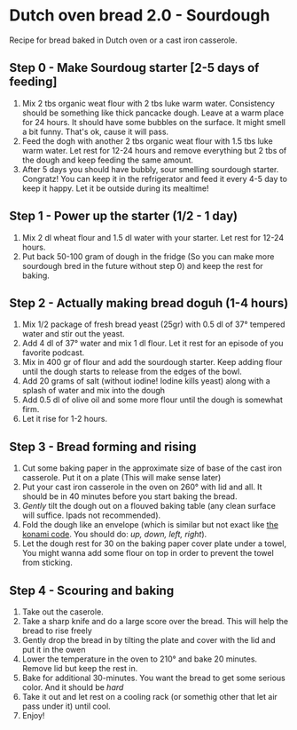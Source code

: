 # Dutch oven bread 2.0 - Sourdough 
Recipe for bread baked in Dutch oven or a cast iron casserole. 

## Step 0 - Make Sourdoug starter [2-5 days of feeding]
1. Mix 2 tbs organic weat flour with 2 tbs luke warm water. Consistency should be something like thick pancacke dough. Leave at a warm place for 24 hours. It should have some bubbles on the surface. It might smell a bit funny. That's ok, cause it will pass.
2. Feed the dogh with another 2 tbs organic weat flour with 1.5 tbs luke warm water. Let rest for 12-24 hours and remove everything but 2 tbs of the dough and keep feeding the same amount. 
3. After 5 days you should have bubbly, sour smelling sourdough starter. Congratz! You can keep it in the refrigerator and feed it every 4-5 day to keep it happy. Let it be outside during its mealtime!  

## Step 1 - Power up the starter (1/2 - 1 day)
1. Mix 2 dl wheat flour and 1.5 dl water with your starter. Let rest for 12-24 hours. 
2. Put back 50-100 gram of dough in the fridge (So you can make more sourdough bred in the future without step 0) and keep the rest for baking. 

## Step 2 - Actually making bread doguh (1-4 hours) 
1. Mix 1/2 package of fresh bread yeast (25gr) with 0.5 dl of 37° tempered water and stir out the yeast.
2. Add 4 dl of 37° water and mix 1 dl flour. Let it rest for an episode of you favorite podcast. 
3. Mix in 400 gr of flour and add the sourdough starter. Keep adding flour until the dough starts to release from the edges of the bowl.  
4. Add 20 grams of salt (without iodine! Iodine kills yeast) along with a splash of water and mix into the dough
5. Add 0.5 dl of olive oil and some more flour until the dough is somewhat firm. 
6. Let it rise for 1-2 hours. 

## Step 3 - Bread forming and rising
1. Cut some baking paper in the approximate size of base of the cast iron casserole. Put it on a plate (This will make sense later)
2. Put your cast iron casserole in the oven on 260° with lid and all. It should be in 40 minutes before you start baking the bread. 
3. _Gently_ tilt the dough out on a flouved baking table (any clean surface will suffice. Ipads not recommended). 
4. Fold the dough like an envelope (which is similar but not exact like [the konami code](https://en.wikipedia.org/wiki/Konami_Code). You should do: _up, down, left, right_). 
5. Let the dough rest for 30 on the baking paper cover plate under a towel, You might wanna add some flour on top in order to prevent the towel from sticking. 

## Step 4 - Scouring and baking
1. Take out the caserole.
2. Take a sharp knife and do a large score over the bread. This will help the bread to rise freely
3. Gently drop the bread in by tilting the plate and cover with the lid and put it in the owen
4. Lower the temperature in the oven to 210° and bake 20 minutes. Remove lid but keep the rest in.
5. Bake for additional 30-minutes. You want the bread to get some serious color. And it should be *hard*
6. Take it out and let rest on a cooling rack (or somethig other that let air pass under it) until cool. 
7. Enjoy!
